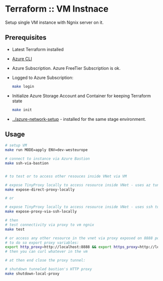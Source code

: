 # Terraform :: VM Instnace

Setup single VM instance with Ngnix server on it.

## Prerequisites

* Latest Terraform installed
* [Azure CLI](https://learn.microsoft.com/en-us/cli/azure/install-azure-cli-linux?pivots=apt)

* Azure Subscription. Azure FreeTier Subscription is ok.

* Logged to Azure Subscription:

  ```bash
  make login
  ```

* Initialize Azure Storage Account and Container for keeping Terraform state

  ```bash
  make init
  ```

* [../azure-network-setup](../azure-network-setup) - installed for the same stage environment.

## Usage

```bash
# setup VM
make run MODE=apply ENV=dev-westeurope

# connect to instance via Azure Bastion
make ssh-via-bastion


# to test or to access other resouces inside VNet via VM

# expose TinyProxy locally to access resource inside VNet - uses az tunnel (limitations, slow)
make expose-direct-proxy-locally

# or

# expose TinyProxy locally to access resource inside VNet - uses ssh tunneling (done via az tunnel), needs 2 ports, but more resilient
make expose-proxy-via-ssh-locally

# then
# test connectivity via proxy to vm ngnix
make test

# or access any other resource in the vnet via proxy exposed on 8888 port
# to do so export proxy variables:
export http_proxy=http://localhost:8888 && export https_proxy=http://localhost:8888
# then you can curl whatever in the vm

# at then end close the proxy tunnel:

# shutdown tunneled bastion's HTTP proxy
make shutdown-local-proxy
```

